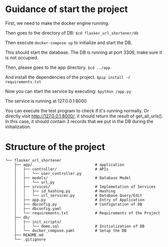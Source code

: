 # Guidance of start the project

First, we need to make the docker engine running.

Then goes to the directory of DB: `$cd flasker_url_shortener/db`


Then execute `docker-compose up` to initialize and start the DB.

This should start the database. The DB is running at port 3306, make sure it is not occupied.

Then, please goes to the app directory. `$cd ../app`

And install the dependencies of the project. `$pip install -r requirements.txt`

Now you can start the service by executing: `$python /app.py`

The service is running at 127.0.0.1:8000

You can execute the test program to check if it's running normally.
Or directly visit http://127.0.0.1:8000/, it should return the result of get_all_urls(). In this case, it should contain 3 records that we put in the DB during the initialization.



# Structure of the project
```
└── flasker_url_shortener
    ├── app/                            # application
    │   ├── controller/                 # APIs
    │   |   └── user_controller.py         
    │   ├── models/                     # Database Model
    │   |   └── url.py
    │   ├── srvices/                    # Implemetation of Services
    │   |   ├── id_hashing.py           # Hashing
    │   |   └── url_services.py         # Database Query/Edit
    │   ├── app.py                      # Entry of Application
    │   ├── dbconfig.py                 # Configuration of DB
    │   ├── dbconfig.yaml        
    │   └── requirements.txt            # Requirements of the Project       
    ├── db/               
    │   ├── init_scripts/               
    │   |   └── demo.sql                # Initialization of DB
    │   └── docker_compose.yaml         # Setup the DB
    ├── README.md            
    └── .gitignore   
```
